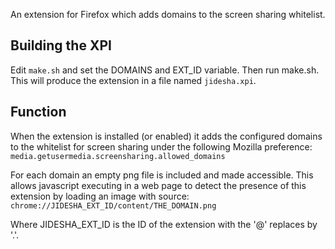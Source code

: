 An extension for Firefox which adds domains to the screen sharing whitelist.

## Building the XPI
Edit ```make.sh``` and set the DOMAINS and EXT_ID variable. Then run make.sh. This will produce the extension in a file named ```jidesha.xpi```.

## Function
When the extension is installed (or enabled) it adds the configured domains to the whitelist for screen sharing under the following Mozilla preference:
```media.getusermedia.screensharing.allowed_domains```

For each domain an empty png file is included and made accessible. This allows javascript executing in a web page to detect the presence of this extension by loading an image with source:
```chrome://JIDESHA_EXT_ID/content/THE_DOMAIN.png```

Where JIDESHA_EXT_ID is the ID of the extension with the '@' replaces by '.'.

